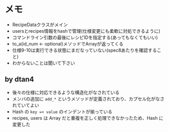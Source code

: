 メモ
==================
* RecipeDataクラスがメイン
* usersとrecipes情報をhashで管理(仕様変更にも柔軟に対処できるように)
* コマンドライン引数の最後にレシピIDを指定する(あってもなくてもいい)
* to_a(id_num <- optional)メソッドでArrayが返ってくる
* 仕様9-10は実行できる状態にまだなっていない(spec8あたりを確認すること)
* わからないことは聞いて下さい

## by dtan4
* 後々の仕様に対応できるような構造化がなされている
* メンバの追加に `add_*` というメソッドが定義されており、カプセル化がなされていてよい
* Hash の `key => value` のインデントが揃っている
* recipes, users は Array だと重複を正しく処理できなかったため、Hash に変更した
